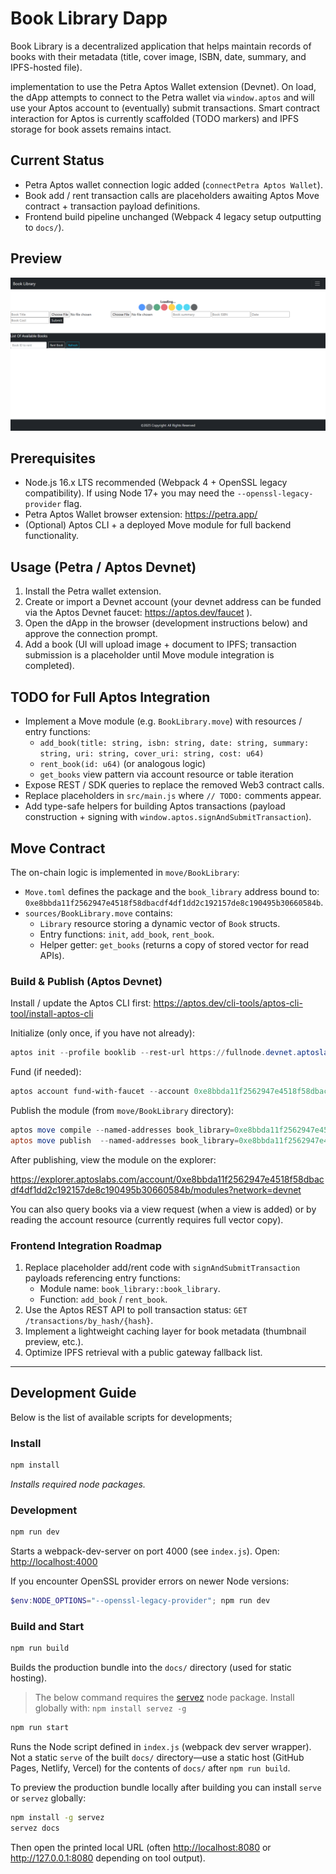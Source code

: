 # Book Library Dapp

Book Library is a decentralized application that helps maintain records of books with their metadata (title, cover image, ISBN, date, summary, and IPFS-hosted file).

implementation to use the Petra Aptos Wallet extension (Devnet). On load, the dApp attempts to connect to the Petra wallet via `window.aptos` and will use your Aptos account to (eventually) submit transactions. Smart contract interaction for Aptos is currently scaffolded (TODO markers) and IPFS storage for book assets remains intact.

## Current Status

* Petra Aptos wallet connection logic added (`connectPetra Aptos Wallet`).
* Book add / rent transaction calls are placeholders awaiting Aptos Move contract + transaction payload definitions.
* Frontend build pipeline unchanged (Webpack 4 legacy setup outputting to `docs/`).

## Preview
![Book Library Dapp](./Screenshot.png)


## Prerequisites

* Node.js 16.x LTS recommended (Webpack 4 + OpenSSL legacy compatibility). If using Node 17+ you may need the `--openssl-legacy-provider` flag.
* Petra Aptos Wallet browser extension: <https://petra.app/>
* (Optional) Aptos CLI + a deployed Move module for full backend functionality.

## Usage (Petra / Aptos Devnet)

1. Install the Petra wallet extension.
2. Create or import a Devnet account (your devnet address can be funded via the Aptos Devnet faucet: <https://aptos.dev/faucet> ).
3. Open the dApp in the browser (development instructions below) and approve the connection prompt.
4. Add a book (UI will upload image + document to IPFS; transaction submission is a placeholder until Move module integration is completed).

## TODO for Full Aptos Integration

* Implement a Move module (e.g. `BookLibrary.move`) with resources / entry functions:
  * `add_book(title: string, isbn: string, date: string, summary: string, uri: string, cover_uri: string, cost: u64)`
  * `rent_book(id: u64)` (or analogous logic)
  * `get_books` view pattern via account resource or table iteration
* Expose REST / SDK queries to replace the removed Web3 contract calls.
* Replace placeholders in `src/main.js` where `// TODO:` comments appear.
* Add type-safe helpers for building Aptos transactions (payload construction + signing with `window.aptos.signAndSubmitTransaction`).

## Move Contract

The on-chain logic is implemented in `move/BookLibrary`:

* `Move.toml` defines the package and the `book_library` address bound to: `0xe8bbda11f2562947e4518f58dbacdf4df1dd2c192157de8c190495b30660584b`.
* `sources/BookLibrary.move` contains:
  * `Library` resource storing a dynamic vector of `Book` structs.
  * Entry functions: `init`, `add_book`, `rent_book`.
  * Helper getter: `get_books` (returns a copy of stored vector for read APIs).

### Build & Publish (Aptos Devnet)

Install / update the Aptos CLI first: <https://aptos.dev/cli-tools/aptos-cli-tool/install-aptos-cli>

Initialize (only once, if you have not already):

```powershell
aptos init --profile booklib --rest-url https://fullnode.devnet.aptoslabs.com --faucet-url https://faucet.devnet.aptoslabs.com
```

Fund (if needed):

```powershell
aptos account fund-with-faucet --account 0xe8bbda11f2562947e4518f58dbacdf4df1dd2c192157de8c190495b30660584b --amount 10000
```

Publish the module (from `move/BookLibrary` directory):

```powershell
aptos move compile --named-addresses book_library=0xe8bbda11f2562947e4518f58dbacdf4df1dd2c192157de8c190495b30660584b
aptos move publish  --named-addresses book_library=0xe8bbda11f2562947e4518f58dbacdf4df1dd2c192157de8c190495b30660584b
```

After publishing, view the module on the explorer:

<https://explorer.aptoslabs.com/account/0xe8bbda11f2562947e4518f58dbacdf4df1dd2c192157de8c190495b30660584b/modules?network=devnet>

You can also query books via a view request (when a view is added) or by reading the account resource (currently requires full vector copy).

### Frontend Integration Roadmap

1. Replace placeholder add/rent code with `signAndSubmitTransaction` payloads referencing entry functions:
   * Module name: `book_library::book_library`.
   * Function: `add_book` / `rent_book`.
2. Use the Aptos REST API to poll transaction status: `GET /transactions/by_hash/{hash}`.
3. Implement a lightweight caching layer for book metadata (thumbnail preview, etc.).
4. Optimize IPFS retrieval with a public gateway fallback list.

---

## Development Guide

Below is the list of available scripts for developments;

### Install

```bash
npm install
```

*Installs required node packages.*

### Development

```bash
npm run dev
```

Starts a webpack-dev-server on port 4000 (see `index.js`).
Open: <http://localhost:4000>

If you encounter OpenSSL provider errors on newer Node versions:

```powershell
$env:NODE_OPTIONS="--openssl-legacy-provider"; npm run dev
```

### Build and Start

```bash
npm run build
```

Builds the production bundle into the `docs/` directory (used for static hosting).

> The below command requires the [servez](https://www.npmjs.com/package/servez) node package. Install globally with: ```npm install servez -g```

```bash
npm run start
```

Runs the Node script defined in `index.js` (webpack dev server wrapper). Not a static `serve` of the built `docs/` directory—use a static host (GitHub Pages, Netlify, Vercel) for the contents of `docs/` after `npm run build`.

To preview the production bundle locally after building you can install `serve` or `servez` globally:

```bash
npm install -g servez
servez docs
```

Then open the printed local URL (often <http://localhost:8080> or <http://127.0.0.1:8080> depending on tool output).

